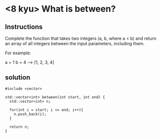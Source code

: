 # <8 kyu> What is between?

## Instructions

Complete the function that takes two integers (a, b, where a < b) and return an array of all integers between the input parameters, including them.

For example:

a = 1
b = 4
--> [1, 2, 3, 4]

## solution

```
#include <vector>

std::vector<int> between(int start, int end) {
  std::vector<int> n;
  
  for(int i = start; i <= end; i++){
    n.push_back(i);
  }
  
  return n;
}  
```

